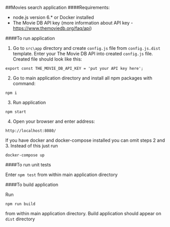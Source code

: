 ##Movies search application
####Requirements:
- node.js version 6.* or Docker installed
- The Movie DB API key (more information about API key - https://www.themoviedb.org/faq/api)

####To run application
1. Go to `src\app` directory and create `config.js` file from `config.js.dist` template.
Enter your The Movie DB API into created `config.js` file. Created file should look like this: 
 ```
 export const THE_MOVIE_DB_API_KEY = 'put your API key here';
 ```
2. Go to main application directory and install all npm packages with command:
 ```
 npm i
 ```
3. Run application
 ```
 npm start
 ```
4. Open your browser and enter address:
 ```
 http://localhost:8080/
 ```
 
If you have docker and docker-compose installed you can omit steps 2 and 3. Instead of this just run 
```
docker-compose up
```
####To run unit tests

Enter `npm test` from within main application directory

####To build application

Run 
```
npm run build
``` 
from within main application directory. Build application should appear on `dist` directory
